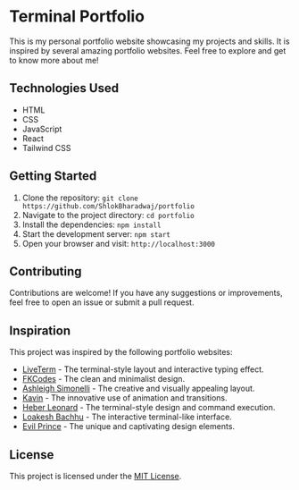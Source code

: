 # Terminal Portfolio

This is my personal portfolio website showcasing my projects and skills. It is inspired by several amazing portfolio websites. Feel free to explore and get to know more about me!

## Technologies Used

- HTML
- CSS
- JavaScript
- React
- Tailwind CSS

## Getting Started

1. Clone the repository: `git clone https://github.com/ShlokBharadwaj/portfolio`
2. Navigate to the project directory: `cd portfolio`
3. Install the dependencies: `npm install`
4. Start the development server: `npm start`
5. Open your browser and visit: `http://localhost:3000`

## Contributing

Contributions are welcome! If you have any suggestions or improvements, feel free to open an issue or submit a pull request.
## Inspiration

This project was inspired by the following portfolio websites:

- [LiveTerm](https://liveterm-2ox2y7g8c-cveinnt.vercel.app/) - The terminal-style layout and interactive typing effect.
- [FKCodes](https://fkcodes.com/) - The clean and minimalist design.
- [Ashleigh Simonelli](https://ashleighsimonelli.co.uk/) - The creative and visually appealing layout.
- [Kavin](https://www.kavin.me/) - The innovative use of animation and transitions.
- [Heber Leonard](https://heberleonard2.github.io/terminal-style-portfolio-page/) - The terminal-style design and command execution.
- [Loakesh Bachhu](https://loakeshbachhu.github.io/) - The interactive terminal-like interface.
- [Evil Prince](https://evilprince2009.netlify.app/) - The unique and captivating design elements.

## License

This project is licensed under the [MIT License](LICENSE).
